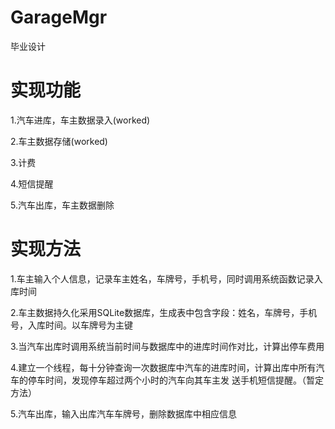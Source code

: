 GarageMgr
=========

毕业设计

实现功能
=======

1.汽车进库，车主数据录入(worked)

2.车主数据存储(worked)

3.计费

4.短信提醒

5.汽车出库，车主数据删除

实现方法
=======

1.车主输入个人信息，记录车主姓名，车牌号，手机号，同时调用系统函数记录入库时间

2.车主数据持久化采用SQLite数据库，生成表中包含字段：姓名，车牌号，手机号，入库时间。以车牌号为主键

3.当汽车出库时调用系统当前时间与数据库中的进库时间作对比，计算出停车费用

4.建立一个线程，每十分钟查询一次数据库中汽车的进库时间，计算出库中所有汽车的停车时间，发现停车超过两个小时的汽车向其车主发   送手机短信提醒。（暂定方法）

5.汽车出库，输入出库汽车车牌号，删除数据库中相应信息
